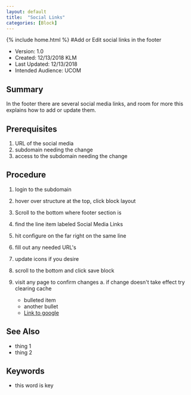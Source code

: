 ```yaml
---
layout: default
title:  "Social Links"
categories: [Block]
---
```

{% include home.html %}
#Add or Edit social links in the footer
* Version: 1.0
* Created: 12/13/2018 KLM
* Last Updated: 12/13/2018
* Intended Audience: UCOM

## Summary

In the footer there are several social media links, and room for more this explains how to add or update them.

## Prerequisites

 1. URL of the social media
 2. subdomain needing the change
 3. access to the subdomain needing the change

## Procedure

1. login to the subdomain
2. hover over structure at the top, click block layout
3. Scroll to the bottom where footer section is
4. find the line item labeled Social Media Links
5. hit configure on the far right on the same line
6. fill out any needed URL's
7. update icons if you desire
8. scroll to the bottom and click save block
9. visit any page to confirm changes
a. if change doesn't take effect try clearing cache

    * bulleted item
    * another bullet
    * [Link to google](http://www.google.com)

## See Also

* thing 1
* thing 2

## Keywords

* this word is key


